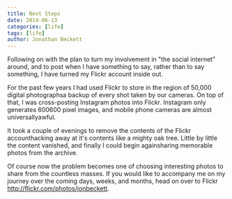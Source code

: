 ```yaml
---
title: Next Steps
date: 2014-06-13
categories: [life]
tags: [life]
author: Jonathan Beckett
---
```


Following on with the plan to turn my involvement in "the social internet" around, and to post when I have something to say, rather than to say something, I have turned my Flickr account inside out.

For the past few years I had used Flickr to store in the region of 50,000 digital photographsa backup of every shot taken by our cameras. On top of that, I was cross-posting Instagram photos into Flickr. Instagram only generates 600600 pixel images, and mobile phone cameras are almost universallyawful.

It took a couple of evenings to remove the contents of the Flickr accounthacking away at it's contents like a mighty oak tree. Little by little the content vanished, and finally I could begin againsharing memorable photos from the archive.

Of course now the problem becomes one of choosing interesting photos to share from the countless masses. If you would like to accompany me on my journey over the coming days, weeks, and months, head on over to Flickr http://flickr.com/photos/jonbeckett.